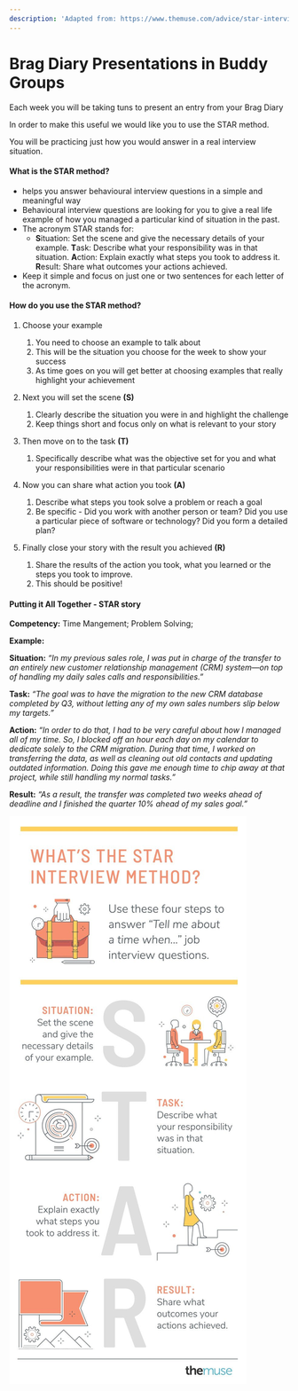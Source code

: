 ```yaml
---
description: 'Adapted from: https://www.themuse.com/advice/star-interview-method'
---
```


# Brag Diary Presentations in Buddy Groups

Each week you will be taking tuns to present an entry from your Brag Diary

In order to make this useful we would like you to use the STAR method. 

You will be practicing just how you would answer in a real interview situation.

#### What is the STAR method? 

* helps you answer behavioural interview questions in a simple and meaningful way
* Behavioural interview questions are looking for you to give a real life example of how you managed a particular kind of situation in the past. 
* The acronym STAR stands for:
  * **S**ituation: Set the scene and give the necessary details of your example. **T**ask: Describe what your responsibility was in that situation. **A**ction: Explain exactly what steps you took to address it. **R**esult: Share what outcomes your actions achieved.
* Keep it simple and focus on just one or two sentences for each letter of the acronym.

#### How do you use the STAR method? 

1. Choose your example
   1. You need to choose an example to talk about
   2. This will be the situation you choose for the week to show your success 
   3. As time goes on you will get better at choosing examples that really highlight your achievement
2. Next you will set the scene **\(S\)**
   1. Clearly describe the situation you were in and highlight the challenge 
   2. Keep things short and focus only on what is relevant to your story
3. Then move on to the task **\(T\)**
   1. Specifically describe what was the objective set for you and what your responsibilities were in that particular scenario
4. Now you can share what action you took **\(A\)**
   1. Describe what steps you took solve a problem or reach a goal
   2. Be specific - Did you work with another person or team? Did you use a particular piece of software or technology? Did you form a detailed plan?
5. Finally close your story with the result you achieved **\(R\)**

   1. Share the results of the action you took, what you learned or the steps you took to improve.
   2. This should be positive! 

#### Putting it All Together - STAR story

**Competency:** Time Mangement; Problem Solving; 

**Example:**

**Situation:** _“In my previous sales role, I was put in charge of the transfer to an entirely new customer relationship management \(CRM\) system—on top of handling my daily sales calls and responsibilities.”_

**Task:** _“The goal was to have the migration to the new CRM database completed by Q3, without letting any of my own sales numbers slip below my targets.”_

**Action:** _“In order to do that, I had to be very careful about how I managed all of my time. So, I blocked off an hour each day on my calendar to dedicate solely to the CRM migration. During that time, I worked on transferring the data, as well as cleaning out old contacts and updating outdated information. Doing this gave me enough time to chip away at that project, while still handling my normal tasks.”_

**Result:** _“As a result, the transfer was completed two weeks ahead of deadline and I finished the quarter 10% ahead of my sales goal.”_  
  


 

![](../../../.gitbook/assets/image.jpg)

